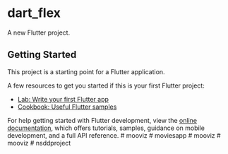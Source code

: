# dart_flex

A new Flutter project.

## Getting Started

This project is a starting point for a Flutter application.

A few resources to get you started if this is your first Flutter project:

- [Lab: Write your first Flutter app](https://docs.flutter.dev/get-started/codelab)
- [Cookbook: Useful Flutter samples](https://docs.flutter.dev/cookbook)

For help getting started with Flutter development, view the
[online documentation](https://docs.flutter.dev/), which offers tutorials,
samples, guidance on mobile development, and a full API reference.
#   m o o v i z  
 #   m o v i e s a p p  
 #   m o o v i z  
 #   m o o v i z  
 #   n s d d p r o j e c t  
 
